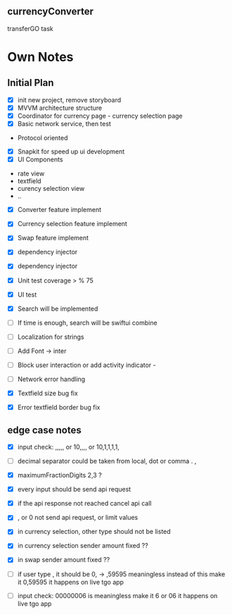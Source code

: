## currencyConverter
transferGO task

# Own Notes

## Initial Plan

- [x] init new project, remove storyboard
- [x] MVVM architecture structure
- [x] Coordinator for currency page - currency selection page
- [x] Basic network service, then test
- Protocol oriented
- [x] Snapkit for speed up ui development
- [x] UI Components
 - rate view
 - textfield
 - curency selection view
 - ..
- [x] Converter feature implement
- [x] Currency selection feature implement
- [x] Swap feature implement
- [x] dependency injector
- [x] dependency injector
 
- [x] Unit test coverage > % 75
- [x] UI test
- [x] Search will be implemented
- [ ] If time is enough, search will be swiftui combine

- [ ] Localization for strings
- [ ] Add Font -> inter

- [ ] Block user interaction or add activity indicator -

- [ ] Network error handling

- [x] Textfield size bug fix
- [x] Error textfield border bug fix



## edge case notes

- [x] input check: ,,,,, or 10,,,, or 10,1,1,1,1, 

- [ ] decimal separator could be taken from local, dot or comma . , 

- [x] maximumFractionDigits 2,3 ? 
- [x] every input should be send api request 
- [x] if the api response not reached cancel api call
- [x] , or 0 not send api request, or limit values
- [x] in currency selection, other type should not be listed
- [x] in currency selection sender amount fixed ??
- [x] in swap sender amount fixed ??
- [ ] if user type , it should be 0, -> ,59595 meaningless instead of this make it 0,59595 it happens on live tgo app
- [ ] input check: 00000006 is meaningless make it 6 or 06 it happens on live tgo app
